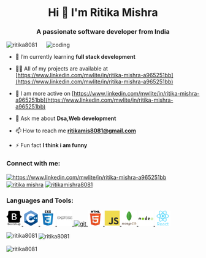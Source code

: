 <h1 align="center">Hi 👋 I'm Ritika Mishra</h1>
<h3 align="center">A passionate software developer from India</h3>

<img align ="right" alt="coding" width="400" src="https://cdn.dribbble.com/users/4055494/screenshots/15215756/lottie-000_1_1.gif">

<p align="left"> <img src="https://komarev.com/ghpvc/?username=ritika8081&label=Profile%20views&color=0e75b6&style=flat" alt="ritika8081" /> </p>

- 🌱 I’m currently learning **full stack development**

- 👨‍💻 All of my projects are available at [https://www.linkedin.com/mwlite/in/ritika-mishra-a965251bb](https://www.linkedin.com/mwlite/in/ritika-mishra-a965251bb)

- 📝 I am more active on [https://www.linkedin.com/mwlite/in/ritika-mishra-a965251bb](https://www.linkedin.com/mwlite/in/ritika-mishra-a965251bb)

- 💬 Ask me about **Dsa,Web development**

- 📫 How to reach me **ritikamis8081@gmail.com**

- ⚡ Fun fact **I think i am funny**

<h3 align="left">Connect with me:</h3>
<p align="left">
<a href="https://linkedin.com/in/https://www.linkedin.com/mwlite/in/ritika-mishra-a965251bb" target="blank"><img align="center" src="https://raw.githubusercontent.com/rahuldkjain/github-profile-readme-generator/master/src/images/icons/Social/linked-in-alt.svg" alt="https://www.linkedin.com/mwlite/in/ritika-mishra-a965251bb" height="30" width="40" /></a>
<a href="https://fb.com/ritika mishra" target="blank"><img align="center" src="https://raw.githubusercontent.com/rahuldkjain/github-profile-readme-generator/master/src/images/icons/Social/facebook.svg" alt="ritika mishra" height="30" width="40" /></a>
<a href="https://instagram.com/ritikamishra8081" target="blank"><img align="center" src="https://raw.githubusercontent.com/rahuldkjain/github-profile-readme-generator/master/src/images/icons/Social/instagram.svg" alt="ritikamishra8081" height="30" width="40" /></a>
</p>

<h3 align="left">Languages and Tools:</h3>
<p align="left"> <a href="https://getbootstrap.com" target="_blank" rel="noreferrer"> <img src="https://raw.githubusercontent.com/devicons/devicon/master/icons/bootstrap/bootstrap-plain-wordmark.svg" alt="bootstrap" width="40" height="40"/> </a> <a href="https://www.w3schools.com/cpp/" target="_blank" rel="noreferrer"> <img src="https://raw.githubusercontent.com/devicons/devicon/master/icons/cplusplus/cplusplus-original.svg" alt="cplusplus" width="40" height="40"/> </a> <a href="https://www.w3schools.com/css/" target="_blank" rel="noreferrer"> <img src="https://raw.githubusercontent.com/devicons/devicon/master/icons/css3/css3-original-wordmark.svg" alt="css3" width="40" height="40"/> </a> <a href="https://expressjs.com" target="_blank" rel="noreferrer"> <img src="https://raw.githubusercontent.com/devicons/devicon/master/icons/express/express-original-wordmark.svg" alt="express" width="40" height="40"/> </a> <a href="https://git-scm.com/" target="_blank" rel="noreferrer"> <img src="https://www.vectorlogo.zone/logos/git-scm/git-scm-icon.svg" alt="git" width="40" height="40"/> </a> <a href="https://www.w3.org/html/" target="_blank" rel="noreferrer"> <img src="https://raw.githubusercontent.com/devicons/devicon/master/icons/html5/html5-original-wordmark.svg" alt="html5" width="40" height="40"/> </a> <a href="https://developer.mozilla.org/en-US/docs/Web/JavaScript" target="_blank" rel="noreferrer"> <img src="https://raw.githubusercontent.com/devicons/devicon/master/icons/javascript/javascript-original.svg" alt="javascript" width="40" height="40"/> </a> <a href="https://www.mongodb.com/" target="_blank" rel="noreferrer"> <img src="https://raw.githubusercontent.com/devicons/devicon/master/icons/mongodb/mongodb-original-wordmark.svg" alt="mongodb" width="40" height="40"/> </a> <a href="https://nodejs.org" target="_blank" rel="noreferrer"> <img src="https://raw.githubusercontent.com/devicons/devicon/master/icons/nodejs/nodejs-original-wordmark.svg" alt="nodejs" width="40" height="40"/> </a> <a href="https://reactjs.org/" target="_blank" rel="noreferrer"> <img src="https://raw.githubusercontent.com/devicons/devicon/master/icons/react/react-original-wordmark.svg" alt="react" width="40" height="40"/> </a> </p>

<p><img align="left" src="https://github-readme-stats.vercel.app/api/top-langs?username=ritika8081&show_icons=true&locale=en&layout=compact" alt="ritika8081" /></p>

<p>&nbsp;<img align="center" src="https://github-readme-stats.vercel.app/api?username=ritika8081&show_icons=true&locale=en" alt="ritika8081" /></p>

<p><img align="center" src="https://github-readme-streak-stats.herokuapp.com/?user=ritika8081&" alt="ritika8081" /></p>
